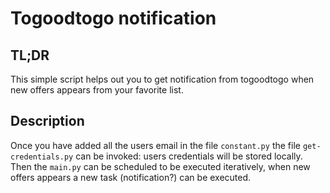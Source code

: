 # Togoodtogo notification 

## TL;DR
This simple script helps out you to get notification from togoodtogo when new offers appears from your favorite list.

## Description
Once you have added all the users email in the file `constant.py` the file `get-credentials.py` can be invoked: users credentials will be stored locally.
Then the `main.py` can be scheduled to be executed iteratively, when new offers appears a new task (notification?) can be executed.
